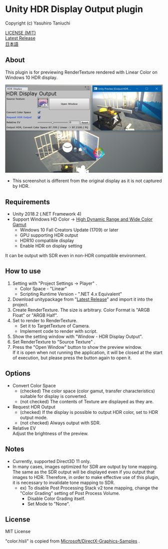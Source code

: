 Unity HDR Display Output plugin
====

Copyright (c) Yasuhiro Taniuchi  

[LICENSE (MIT)](LICENSE)  
[Latest Release](https://github.com/aosoft/UnityHDROutputPlugin/releases/latest)  
[日本語](README.ja.md)

## About

This plugin is for previewing RenderTexture rendered with Linear Color on Windows 10 HDR display.

![screenshot.jpg](screenshot.jpg)

* This screenshot is different from the original display as it is not captured by HDR.

## Requirements

* Unity 2018.2 (.NET Framework 4)
* Support Windows HD Color -> [High Dynamic Range and Wide Color Gamut](https://docs.microsoft.com/en-us/windows/desktop/direct3ddxgi/high-dynamic-range-and-wide-color-gamut)
    * Windows 10 Fall Creators Update (1709) or later
    * GPU supporting HDR output
    * HDR10 compatible display
    * Enable HDR on display setting

It can be output with SDR even in non-HDR compatible environment.

## How to use

1. Setting with "Project Settings -> Player" .
    * Color Space - "Linear"
    * Scripting Runtime Version - ".NET 4.x Equivalent"
2. Download unitypackage from "[Latest Release](https://github.com/aosoft/UnityHDROutputPlugin/releases/latest)" and import it into the project.
3. Create RenderTexture. The size is arbitrary. Color Format is "ARGB Float" or "ARGB Half".
4. Set to render to RenderTexture.
    * Set it to TargetTexture of Camera.
    * Implement code to render with script.
5. Show the setting window with "Window - HDR Display Output".
6. Set RenderTexture to "Source Texture" .
7. Press the "Open Window" button to show the preview window.  
    If it is open when not running the application, it will be closed at the start of execution, but please press the button again to open it.

## Options

* Convert Color Space  
    * (checked) The color space (color gamut, transfer characteristics) suitable for display is converted.
    * (not checked) The contents of Texture are displayed as they are.  
* Request HDR Output  
    * (checked) If the display is possible to output HDR color, set to HDR output mode.  
    * (not checked) Always output with SDR.
* Relative EV  
    Adjust the brightness of the preview.

## Notes

* Currently, supported Direct3D 11 only.
* In many cases, images optimized for SDR are output by tone mapping. The same as the SDR output will be displayed even if you output that images to HDR. Therefore, in order to make effective use of this plugin, it is necessary to invalidate tone mapping to SDR.
    * ex) To disable Post Processing Stack v2 tone mapping, change the "Color Grading" setting of Post Process Volume.
        * Disable Color Grading itself.
        * Set Mode to "None".

## License

MIT License

"color.hlsli" is copied from [Microsoft/DirectX-Graphics-Samples](https://github.com/Microsoft/DirectX-Graphics-Samples) .
